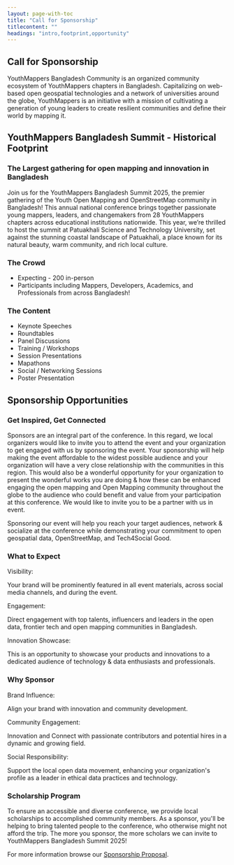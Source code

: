 ```yaml
---
layout: page-with-toc
title: "Call for Sponsorship"
titlecontent: ""
headings: "intro,footprint,opportunity"
---
```


<h2 id="intro">Call for Sponsorship</h2>


YouthMappers Bangladesh Community is an organized community ecosystem of YouthMappers chapters in Bangladesh. Capitalizing on web-based open geospatial technologies and a network of universities around the globe, YouthMappers is an initiative with a mission of cultivating a generation of young leaders to create resilient communities and define their world by mapping it.

<h2 id="footprint">YouthMappers Bangladesh Summit - Historical Footprint</h2>

<h3>The Largest gathering for open mapping and innovation in Bangladesh</h3>

Join us for the YouthMappers Bangladesh Summit 2025, the premier gathering of the Youth Open Mapping and OpenStreetMap community in Bangladesh! This annual national conference brings together passionate young mappers, leaders, and changemakers from 28 YouthMappers chapters across educational institutions nationwide. This year, we’re thrilled to host the summit at Patuakhali Science and Technology University, set against the stunning coastal landscape of Patuakhali, a place known for its natural beauty, warm community, and rich local culture.

<h3 id="footprint-crowd">The Crowd</h3>

* Expecting - 200 in-person
* Participants including Mappers, Developers, Academics, and Professionals from across Bangladesh!

<h3 id="footprint-content">The Content</h3>

* Keynote Speeches
* Roundtables
* Panel Discussions
* Training / Workshops
* Session Presentations
* Mapathons
* Social / Networking Sessions
* Poster Presentation

<h2 id="opportunity">Sponsorship Opportunities</h2>

<h3 id="opportunity-connected">Get Inspired, Get Connected</h3>

Sponsors are an integral part of the conference. In this regard, we local organizers would like to invite you to attend the event and your organization to get engaged with us by sponsoring the event. Your sponsorship will help making the event affordable to the widest possible audience and your organization will have a very close relationship with the communities in this region. This would also be a wonderful opportunity for your organization to present the wonderful works you are doing & how these can be enhanced engaging the open mapping and Open Mapping community throughout the globe to the audience who could benefit and value from your participation at this conference. We would like to invite you to be a partner with us in event.

Sponsoring our event will help you reach your target audiences, network & socialize at the conference while demonstrating your
commitment to open geospatial data, OpenStreetMap, and Tech4Social Good.

<h3 id="opportunity-expect">What to Expect</h3>

Visibility:

Your brand will be prominently featured in all event materials, across social media channels, and during the event.

Engagement:

Direct engagement with top talents, influencers and leaders in the open data, frontier tech and open mapping communities in Bangladesh.

Innovation Showcase:

This is an opportunity to showcase your products and innovations to a dedicated audience of technology & data enthusiasts and professionals.

<h3 id="opportunity-why">Why Sponsor</h3>

Brand Influence:

Align your brand with innovation and community development.

Community Engagement:

Innovation and Connect with passionate contributors and potential hires in a dynamic and growing field.

Social Responsibility:

Support the local open data movement, enhancing your organization's profile as a leader in ethical data practices and technology.


<h3 id="oppotunity-scholarship">Scholarship Program</h3>
To ensure an accessible and diverse conference, we provide local scholarships to accomplished community members. As a sponsor, you'll be helping to bring talented people to the conference, who otherwise might not afford the trip. The more you sponsor, the more scholars we can invite to YouthMappers Bangladesh Summit 2025!

For more information browse our <a href="https://github.com/ymbdsummit2025/ymbdsummit2025.github.io/blob/main/attachments/YMBD_Summit_2025_Sponsorship_Deck.pdf">Sponsorship Proposal</a>.
